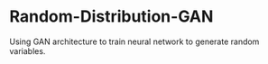 # Random-Distribution-GAN
Using GAN architecture to train neural network to generate random variables.
